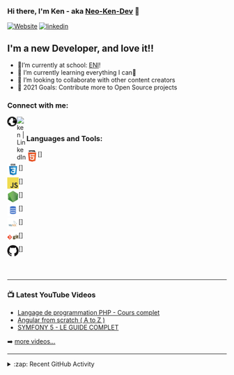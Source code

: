 ### Hi there, I'm Ken - aka [Neo-Ken-Dev][website] 👋

[![Website](https://img.shields.io/badge/ken--l.fr-Go-green)](https://codestackr.com)
[![linkedin](https://img.shields.io/badge/Linkedin-Go-green)](https://twitter.com/intent/follow?original_referer=https%3A%2F%2Fgithub.com%2FcodeSTACKr&screen_name=codeSTACKr)

## I'm a new Developer, and love it!!

- 🔭I’m currently at school: [ENI][ENI_link]!
- 🌱 I’m currently learning everything I can🤣
- 👯 I’m looking to collaborate with other content creators
- 🥅 2021 Goals: Contribute more to Open Source projects

### Connect with me:

[<img align="left" alt="ken-l.fr" width="22px" src="https://raw.githubusercontent.com/iconic/open-iconic/master/svg/globe.svg" />][website]
[<img align="left" alt="ken | LinkedIn" width="22px" src="https://cdn.jsdelivr.net/npm/simple-icons@v3/icons/linkedin.svg" />][linkedin]
<br />

### Languages and Tools:

[<img align="left" alt="HTML5" width="26px" src="https://raw.githubusercontent.com/github/explore/80688e429a7d4ef2fca1e82350fe8e3517d3494d/topics/html/html.png" />]

[<img align="left" alt="CSS3" width="26px" src="https://raw.githubusercontent.com/github/explore/80688e429a7d4ef2fca1e82350fe8e3517d3494d/topics/css/css.png" />]

[<img align="left" alt="JavaScript" width="26px" src="https://raw.githubusercontent.com/github/explore/80688e429a7d4ef2fca1e82350fe8e3517d3494d/topics/javascript/javascript.png" />]


[<img align="left" alt="Node.js" width="26px" src="https://raw.githubusercontent.com/github/explore/80688e429a7d4ef2fca1e82350fe8e3517d3494d/topics/nodejs/nodejs.png" />]

[<img align="left" alt="SQL" width="26px" src="https://raw.githubusercontent.com/github/explore/80688e429a7d4ef2fca1e82350fe8e3517d3494d/topics/sql/sql.png" />]

[<img align="left" alt="MySQL" width="26px" src="https://raw.githubusercontent.com/github/explore/80688e429a7d4ef2fca1e82350fe8e3517d3494d/topics/mysql/mysql.png" />]

[<img align="left" alt="Git" width="26px" src="https://raw.githubusercontent.com/github/explore/80688e429a7d4ef2fca1e82350fe8e3517d3494d/topics/git/git.png" />]

[<img align="left" alt="GitHub" width="26px" src="https://raw.githubusercontent.com/github/explore/78df643247d429f6cc873026c0622819ad797942/topics/github/github.png" />]


<br />
<br />

---

### 📺 Latest YouTube Videos

<!-- YOUTUBE:START -->
- [Langage de programmation PHP - Cours complet](https://www.youtube.com/watch?v=OK_JCtrrv-c)
- [Angular from scratch ( A to Z )](https://www.youtube.com/watch?v=uYhAfgEwNWA)
- [SYMFONY 5 - LE GUIDE COMPLET](https://www.youtube.com/watch?v=4t3fNkGwRWo)
<!-- YOUTUBE:END -->

➡️ [more videos...](https://www.youtube.com/channel/UCxoP9CrXA__v6xSGSDzJqmQ)

---

<details>
  <summary>:zap: Recent GitHub Activity</summary>
  
<!--START_SECTION:activity-->
1. ❗️  Projet [Neo-Ken-Dev/femmes_de_science](https://github.com/Neo-Ken-Dev/femmes_de_science)

<!--END_SECTION:activity-->

</details>


[website]: http://ken-l.fr/
[linkedin]: https://www.linkedin.com/in/ken-lemonnier/
[ENI_link]: https://www.eni-ecole.fr/

